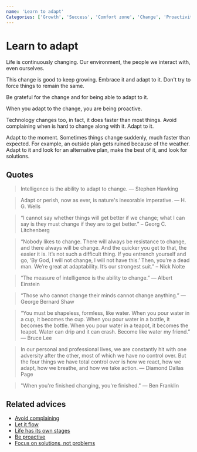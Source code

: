 ```yaml
---
name: 'Learn to adapt'
Categories: ['Growth', 'Success', 'Comfort zone', 'Change', 'Proactivity', 'Unknown', 'Freedom', 'Solutions']
---
```

# Learn to adapt

Life is continuously changing. Our environment, the people we interact with, even ourselves.

This change is good to keep growing. Embrace it and adapt to it. Don't try to force things to remain the same.

Be grateful for the change and for being able to adapt to it.

When you adapt to the change, you are being proactive.

Technology changes too, in fact, it does faster than most things. Avoid complaining when is hard to change along with it. Adapt to it.

Adapt to the moment. Sometimes things change suddenly, much faster than expected. For example, an outside plan gets ruined because of the weather. Adapt to it and look for an alternative plan, make the best of it, and look for solutions.

## Quotes

> Intelligence is the ability to adapt to change. ― Stephen Hawking

> Adapt or perish, now as ever, is nature's inexorable imperative. ― H. G. Wells

> “I cannot say whether things will get better if we change; what I can say is they must change if they are to get better.” – Georg C. Litchenberg

> “Nobody likes to change. There will always be resistance to change, and there always will be change. And the quicker you get to that, the easier it is. It’s not such a difficult thing. If you entrench yourself and go, ‘By God, I will not change, I will not have this.’ Then, you’re a dead man. We’re great at adaptability. It’s our strongest  suit.” – Nick Nolte

> “The measure of intelligence is the ability to change.” ― Albert Einstein

> “Those who cannot change their minds cannot change anything.” ― George Bernard Shaw

> “You must be shapeless, formless, like water. When you pour water in a cup, it becomes the cup. When you pour water in a bottle, it becomes the bottle. When you pour water in a teapot, it becomes the teapot. Water can drip and it can crash. Become like water my friend.” ― Bruce Lee

> In our personal and professional lives, we are constantly hit with one adversity after the other, most of which we have no control over. But the four things we have total control over is how we react, how we adapt, how we breathe, and how we take action. ― Diamond Dallas Page

> "When you're finished changing, you're finished." ― Ben Franklin

## Related advices

- [Avoid complaining](../Avoid%20complaining/index.md)
- [Let it flow](../Let%20it%20flow/index.md)
- [Life has its own stages](../Life%20has%20its%20own%20stages/index.md)
- [Be proactive](../Be%20proactive/index.md)
- [Focus on solutions, not problems](../Focus%20on%20solutions,%20not%20problems/index.md)